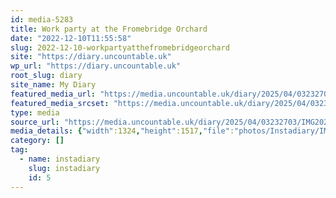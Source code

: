 ```yaml
---
id: media-5283
title: Work party at the Fromebridge Orchard
date: "2022-12-10T11:55:58"
slug: 2022-12-10-workpartyatthefromebridgeorchard
site: "https://diary.uncountable.uk"
wp_url: "https://diary.uncountable.uk"
root_slug: diary
site_name: My Diary
featured_media_url: "https://media.uncountable.uk/diary/2025/04/03232703/IMG20221210115558.webp"
featured_media_srcset: "https://media.uncountable.uk/diary/2025/04/03232703/IMG20221210115558-262x300.webp 262w, https://media.uncountable.uk/diary/2025/04/03232703/IMG20221210115558-894x1024.webp 894w, https://media.uncountable.uk/diary/2025/04/03232703/IMG20221210115558-150x150.webp 150w, https://media.uncountable.uk/diary/2025/04/03232703/IMG20221210115558-559x640.webp 559w, https://media.uncountable.uk/diary/2025/04/03232703/IMG20221210115558.webp 1324w"
type: media
source_url: "https://media.uncountable.uk/diary/2025/04/03232703/IMG20221210115558.webp"
media_details: {"width":1324,"height":1517,"file":"photos/Instadiary/IMG20221210115558.webp","filesize":179020,"sizes":{"medium":{"file":"IMG20221210115558-262x300.webp","width":262,"height":300,"filesize":24164,"mime_type":"image/webp","source_url":"https://media.uncountable.uk/diary/2025/04/03232703/IMG20221210115558-262x300.webp"},"large":{"file":"IMG20221210115558-894x1024.webp","width":894,"height":1024,"filesize":186282,"mime_type":"image/webp","source_url":"https://media.uncountable.uk/diary/2025/04/03232703/IMG20221210115558-894x1024.webp"},"thumbnail":{"file":"IMG20221210115558-150x150.webp","width":150,"height":150,"filesize":8096,"mime_type":"image/webp","source_url":"https://media.uncountable.uk/diary/2025/04/03232703/IMG20221210115558-150x150.webp"},"mobwidth":{"file":"IMG20221210115558-559x640.webp","width":559,"height":640,"filesize":91744,"mime_type":"image/webp","source_url":"https://media.uncountable.uk/diary/2025/04/03232703/IMG20221210115558-559x640.webp"},"full":{"file":"IMG20221210115558.webp","width":1324,"height":1517,"mime_type":"image/webp","source_url":"https://media.uncountable.uk/diary/2025/04/03232703/IMG20221210115558.webp"}},"image_meta":{"aperture":"0","credit":"","camera":"","caption":"","created_timestamp":"0","copyright":"","focal_length":"0","iso":"0","shutter_speed":"0","title":"","orientation":"0","keywords":[]}}
category: []
tag:
  - name: instadiary
    slug: instadiary
    id: 5
---
```


